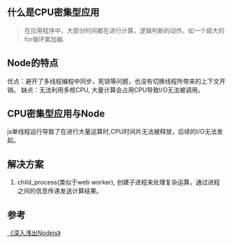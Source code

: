 ## 什么是CPU密集型应用

> 在应用程序中，大部分时间都在进行计算，逻辑判断的动作。如一个超大的for循环累加器.

## Node的特点

优点：避开了多线程编程中同步，死锁等问题，也没有切换线程所带来的上下文开销。
缺点：无法利用多核CPU, 大量计算会占用CPU导致I/O无法被调用。

## CPU密集型应用与Node

js单线程运行导致了在进行大量运算时,CPU时间片无法被释放，后续的I/O无法发起。

## 解决方案

1. child_process(类似于web worker), 创建子进程来处理复杂运算，通过进程之间的信息传递发送计算结果。

## 参考
[《深入浅出Nodejs》]()

